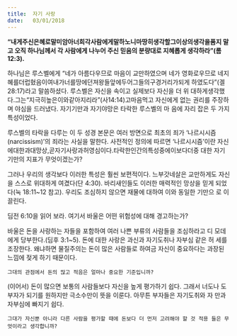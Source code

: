 ```yaml
---
title:  자기 사랑
date:   03/01/2018
---
```


**“내게주신은혜로말미암아너희각사람에게말하노니마땅히생각할그이상의생각을품지 말고 오직 하나님께서 각 사람에게 나누어 주신 믿음의 분량대로 지혜롭게 생각하라”(롬 12:3).**

하나님은 루스벨에게 “네가 아름다우므로 마음이 교만하였으며 네가 영화로우므로 네지혜를더럽혔음이여내가너를땅에던져왕들앞에두어그들의구경거리가되게 하였도다”(겔 28:17)라고 말씀하셨다. 루스벨은 자신을 속이고 실제보다 자신을 더 위 대하게생각했다.그는“지극히높은이와같아지리라”(사14:14)고마음먹고 자신에게 없는 권리를 주장하며 야심을 드러냈다. 자기기만과 자기야망은 타락한 루스벨의 마 음에 자리 잡은 두 가지 특성이었다.

루스벨의 타락을 다루는 이 두 성경 본문은 여러 방면으로 최초의 죄가 ‘나르시시즘 (narcissism)’의 죄라는 사실을 말한다. 사전적인 정의에 따르면 ‘나르시시즘’이란 자신 에대한과대망상,곧자기사랑과허영심이다.타락한인간의특성중에이보다더중 대한 자기기만의 지표가 무엇이겠는가?

그러나 우리의 생각보다 이러한 특성은 훨씬 보편적이다. 느부갓네살은 교만하게도 자신을 스스로 위대하게 여겼다(단 4:30). 바리새인들도 이러한 매력적인 망상을 믿게 되었다(눅 18:11~12 참고). 우리도 조심하지 않으면 재물에 대하여 이와 동일한 기만으 로 이끌린다.

딤전 6:10을 읽어 보라. 여기서 바울은 어떤 위험성에 대해 경고하는가?

바울은 돈을 사랑하는 자들을 포함하여 여러 나쁜 부류의 사람들을 조심하라고 디 모데에게 당부한다.(딤후 3:1~5). 돈에 대한 사랑은 과신과 자기도취나 자부심 같은 허 세를 조장한다. 왜냐하면 물질주의는 돈이 많은 사람들로 하여금 자신이 중요하다는 과장된 느낌에 젖게 하기 때문이다.

`그대의 관점에서 돈의 많고 적음은 얼마나 중요한 기준입니까?`

(이어서) 돈이 많으면 보통의 사람들보다 자신을 높게 평가하기 쉽다. 그래서 너도나 도 부자가 되기를 원하지만 극소수만이 뜻을 이룬다. 아무튼 부자들은 자기도취와 자 만과 자부심에 빠지기 쉽다.

`그대가 자신뿐 아니라 다른 사람을 평가할 때에 돈보다 더 먼저 고려해야 할 것 적용 들은 무엇이라고 생각합니까?`